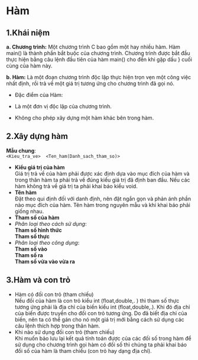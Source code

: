 # Hàm
## 1.Khái niệm  
**a. Chương trình:** Một chương trình C bao gồm một hay nhiều hàm. Hàm main() là thành phần bắt buộc của chương trình. Chương trình được bắt đầu thực hiện bằng câu lệnh đầu tiên của hàm main() cho đến khi gặp dấu } cuối cùng của hàm này.

**b. Hàm:** Là một đoạn chương trình độc lập thực hiện trọn vẹn một công việc nhất định, rồi trả về một giá trị tương ứng cho chương trình đã gọi nó.  
* Đặc điểm của Hàm:

 - Là một đơn vị độc lập của chương trình.

 - Không cho phép xây dựng một hàm khác bên trong hàm.  
   
   
## 2.Xây dựng hàm
 **Mẫu chung**:  
   `<Kieu_tra_ve>  <Ten_ham(Danh_sach_tham_so)>`  
* __Kiểu giá trị của hàm__  
Giá trị trả về của hàm phải được xác định dựa vào mục đích của hàm và 
 trong thân hàm ta phải trả về đúng kiểu giá trị đã định ban đầu. Nếu các hàm không trả về giá trị ta phải khai báo kiểu void.  
* __Tên hàm__  
Ðặt theo qui định đối với danh định, nên đặt ngắn gọn và phản ánh phần nào mục đích của hàm.
Tên hàm trong nguyên mẫu và khi khai báo phải giống nhau.  
* __Tham số của hàm__  
 * _Phân loại theo cách sử dụng_:  
**Tham số hình thức**  
**Tham số thực**  
 * _Phân loại theo công dụng_:  
 **Tham số vào**  
 **Tham số ra**  
 **Tham số vừa vào vừa ra**  
  
## 3.Hàm và con trỏ
* Hàm có đối con trỏ (tham chiếu)  
Nếu đối của hàm là con trỏ kiểu int (float,double,. ) thì tham số thực tương ứng phải là địa chỉ của biến kiểu int (float,double,.).
Khi đó địa chỉ của biến được truyền cho đối con trỏ tương ứng.
Do đã biết địa chỉ của biến, nên ta có thể gán cho nó một giá trị mới bằng cách sử dụng các câu lệnh thích hợp trong thân hàm.  
* Khi nào sử dụng đối con trỏ (tham chiếu)  
 Khi muốn bảo lưu lại kết quả tính toán được của các đối số trong hàm để sử dụng cho chương trình gọi hàm có đối số thì chúng 
 ta phải khai báo đối số của hàm là tham chiếu (con trỏ hay dạng địa chỉ). 
